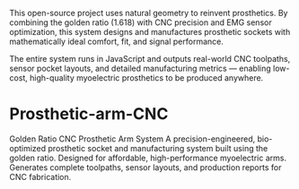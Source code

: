 This open-source project uses natural geometry to reinvent prosthetics.
By combining the golden ratio (1.618) with CNC precision and EMG sensor optimization, this system designs and manufactures prosthetic sockets with mathematically ideal comfort, fit, and signal performance.

The entire system runs in JavaScript and outputs real-world CNC toolpaths, sensor pocket layouts, and detailed manufacturing metrics — enabling low-cost, high-quality myoelectric prosthetics to be produced anywhere.

# Prosthetic-arm-CNC
Golden Ratio CNC Prosthetic Arm System  A precision-engineered, bio-optimized prosthetic socket and manufacturing system built using the golden ratio. Designed for affordable, high-performance myoelectric arms. Generates complete toolpaths, sensor layouts, and production reports for CNC fabrication.
